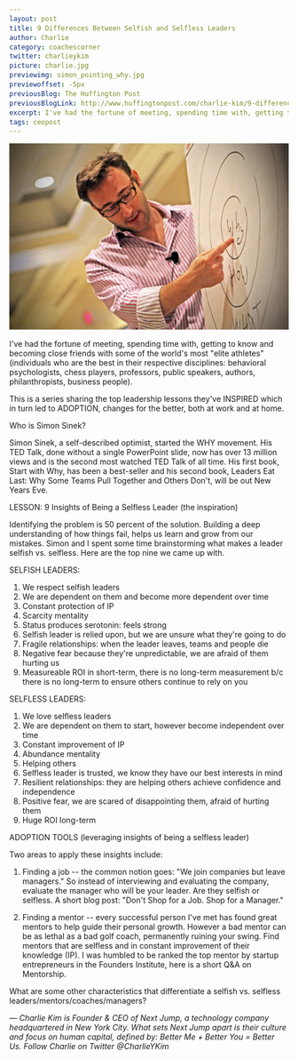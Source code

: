 ```yaml
---
layout: post
title: 9 Differences Between Selfish and Selfless Leaders
author: Charlie
category: coachescorner
twitter: charlieykim
picture: charlie.jpg
previewimg: simon_pointing_why.jpg
previewoffset: -5px
previousBlog: The Huffington Post
previousBlogLink: http://www.huffingtonpost.com/charlie-kim/9-differences-between-selfish_b_4310247.html
excerpt: I've had the fortune of meeting, spending time with, getting to know and becoming close friends with some of the world's most "elite athletes" (individuals who are the best in their respective disciplines&#58; behavioral...
tags: ceopost
---
```


![Simon reminds us to Start With Why](/images/simon_pointing_why.jpg)

I've had the fortune of meeting, spending time with, getting to know and becoming close friends with some of the world's most "elite athletes" (individuals who are the best in their respective disciplines: behavioral psychologists, chess players, professors, public speakers, authors, philanthropists, business people).

This is a series sharing the top leadership lessons they've INSPIRED which in turn led to ADOPTION, changes for the better, both at work and at home.

Who is Simon Sinek?

Simon Sinek, a self-described optimist, started the WHY movement. His TED Talk, done without a single PowerPoint slide, now has over 13 million views and is the second most watched TED Talk of all time. His first book, Start with Why, has been a best-seller and his second book, Leaders Eat Last: Why Some Teams Pull Together and Others Don't, will be out New Years Eve.

LESSON: 9 Insights of Being a Selfless Leader (the inspiration)

Identifying the problem is 50 percent of the solution. Building a deep understanding of how things fail, helps us learn and grow from our mistakes. Simon and I spent some time brainstorming what makes a leader selfish vs. selfless. Here are the top nine we came up with.

SELFISH LEADERS:
1. We respect selfish leaders
2. We are dependent on them and become more dependent over time
3. Constant protection of IP
4. Scarcity mentality
5. Status produces serotonin: feels strong
6. Selfish leader is relied upon, but we are unsure what they're going to do
7. Fragile relationships: when the leader leaves, teams and people die
8. Negative fear because they're unpredictable, we are afraid of them hurting us
9. Measureable ROI in short-term, there is no long-term measurement b/c there is no long-term to ensure others continue to rely on you

SELFLESS LEADERS:

1. We love selfless leaders
2. We are dependent on them to start, however become independent over time
3. Constant improvement of IP
4. Abundance mentality
5. Helping others
6. Selfless leader is trusted, we know they have our best interests in mind 
7. Resilient relationships: they are helping others achieve confidence and independence
8. Positive fear, we are scared of disappointing them, afraid of hurting them
9. Huge ROI long-term

ADOPTION TOOLS (leveraging insights of being a selfless leader)

Two areas to apply these insights include:

1) Finding a job -- the common notion goes: "We join companies but leave managers." So instead of interviewing and evaluating the company, evaluate the manager who will be your leader. Are they selfish or selfless. A short blog post: "Don't Shop for a Job. Shop for a Manager."

2) Finding a mentor -- every successful person I've met has found great mentors to help guide their personal growth. However a bad mentor can be as lethal as a bad golf coach, permanently ruining your swing. Find mentors that are selfless and in constant improvement of their knowledge (IP). I was humbled to be ranked the top mentor by startup entrepreneurs in the Founders Institute, here is a short Q&A on Mentorship.

What are some other characteristics that differentiate a selfish vs. selfless leaders/mentors/coaches/managers?

_— Charlie Kim is Founder & CEO of Next Jump, a technology company headquartered in New York City. What sets Next Jump apart is their culture and focus on human capital, defined by: Better Me + Better You = Better Us. Follow Charlie on Twitter @CharlieYKim_
